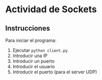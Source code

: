 # Actividad de Sockets

## Instrucciones

Para iniciar el programa:

1. Ejecutar `python client.py`
2. Introducir una IP
3. Introducir un puerto
4. Introducir el usuario
5. Introducir el puerto (para el server UDP)